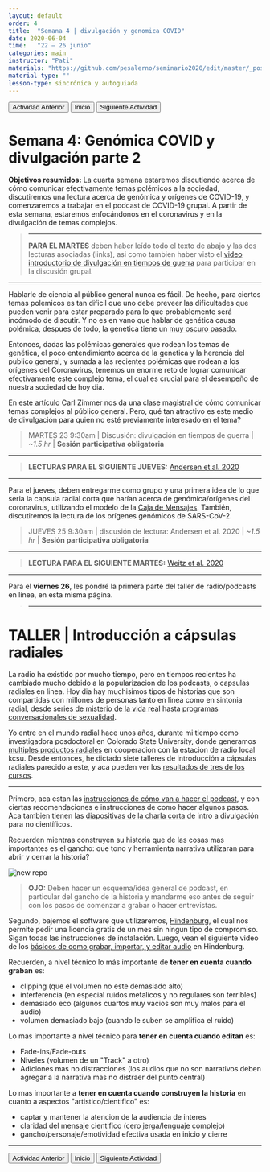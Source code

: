 ```yaml
---
layout: default
order: 4
title:  "Semana 4 | divulgación y genomica COVID"
date: 2020-06-04
time:   "22 – 26 junio"
categories: main
instructor: "Pati"
materials: "https://github.com/pesalerno/seminario2020/edit/master/_posts/2020-06-04-4_Semana_4.md"
material-type: ""
lesson-type: sincrónica y autoguiada
---
```


<a href="https://pesalerno.github.io/seminario2020/main/2020/06/03/3_Semana_3.html"><button>Actividad Anterior</button></a>		<a href="https://pesalerno.github.io/seminario2020/"><button>Inicio</button></a>    <a href="https://pesalerno.github.io/seminario2020/main/2020/06/05/5_Semana_5.html"><button>Siguiente Actividad</button></a>

# Semana 4: Genómica COVID y divulgación parte 2

**Objetivos resumidos:** La cuarta semana estaremos discutiendo acerca de cómo comunicar efectivamente temas polémicos a la sociedad, discutiremos una lectura acerca de genómica y orígenes de COVID-19, y comenzaremos a trabajar en el podcast de COVID-19 grupal. A partir de esta semana, estaremos enfocándonos en el coronavirus y en la divulgación de temas complejos.


>---------------------
>**PARA EL MARTES** deben haber leído todo el texto de abajo y las dos lecturas asociadas (links), asi como tambien haber visto el [video introductorio de divulgación en tiempos de guerra]() para participar en la discusión grupal. 
>
---------------------

Hablarle de ciencia al público general nunca es fácil. De hecho, para ciertos temas polemicos es tan dificil que uno debe preveer las dificultades que pueden venir para estar preparado para lo que probablemente será incómodo de discutir. Y no es en vano que hablar de genética causa polémica, despues de todo, la genetica tiene un [muy oscuro pasado](https://www.smithsonianmag.com/science-nature/disturbing-resilience-scientific-racism-180972243/).

Entonces, dadas las polémicas generales que rodean los temas de genética, el poco entendimiento acerca de la genetica y la herencia del publico general, y sumada a las recientes polémicas que rodean a los orígenes del Coronavirus, tenemos un enorme reto de lograr comunicar efectivamente este complejo tema, el cual es crucial para el desempeño de nuestra sociedad de hoy dia. 

En [este artículo](https://www.nytimes.com/es/interactive/2020/04/30/science/coronavirus-mutacion.html) Carl Zimmer nos da una clase magistral de cómo comunicar temas complejos al público general. Pero, qué tan atractivo es este medio de divulgación para quien no esté previamente interesado en el tema? 

> MARTES 23 9:30am | Discusión: divulgación en tiempos de guerra | *~1.5 hr* | **Sesión participativa obligatoria**

--------------

> **LECTURAS PARA EL SIGUIENTE JUEVES:** [Andersen et al. 2020](https://github.com/pesalerno/seminario2020/blob/master/files/Andersen-etal-covid-origin-nature.pdf)
 
----------------

Para el jueves, deben entregarme como grupo y una primera idea de lo que seria la capsula radial corta que harían acerca de genómica/orígenes del coronavirus, utilizando el modelo de la [Caja de Mensajes](https://github.com/pesalerno/seminario2020/blob/master/files/Caja_de_Mensajes.pdf). También, discutiremos la lectura de los orígenes genómicos de SARS-CoV-2. 


 
> JUEVES 25 9:30am | discusión de lectura: Andersen et al. 2020  | *~1.5 hr* | **Sesión participativa obligatoria**



--------------

> **LECTURA PARA EL SIGUIENTE MARTES:** [Weitz et al. 2020](https://github.com/pesalerno/seminario2020/blob/master/files/Weitz-etal-COVID-shield-imunity.pdf)
 
----------------

Para el **viernes 26**, les pondré la primera parte del taller de radio/podcasts en línea, en esta misma página. 

>---------------------
# TALLER | Introducción a cápsulas radiales 



La radio ha existido por mucho tiempo, pero en tiempos recientes ha cambiado mucho debido a la popularizacion de los podcasts, o capsulas radiales en linea. Hoy dia hay muchisimos tipos de historias que son compartidas con millones de personas tanto en linea como en sintonia radial, desde [series de misterio de la vida real](https://serialpodcast.org/) hasta [programas conversacionales de sexualidad](https://www.savagelovecast.com/). 

Yo entre en el mundo radial hace unos años, durante mi tiempo como investigadora posdoctoral en Colorado State University, donde generamos [multiples productos radiales](http://kcsufm.com/category/podcast/weeklysustainabledigest/) en cooperacion con la estacion de radio local kcsu. Desde entonces, he dictado siete talleres de introducción a cápsulas radiales parecido a este, y aca pueden ver los [resultados de tres de los cursos](https://soundcloud.com/user-976761500/sets).

---------------------------------

Primero, aca estan las [instrucciones de cómo van a hacer el podcast](https://github.com/pesalerno/seminario2020/blob/master/files/PODCASTINGconENTREVISTAS.pdf), y con ciertas recomendaciones e instrucciones de como hacer algunos pasos. Aca tambien tienen las [diapositivas de la charla corta](https://github.com/pesalerno/seminario2020/blob/master/files/Science-communication_and_radio.pdf) de intro a divulgación para no científicos. 

Recuerden mientras construyen su historia que de las cosas mas importantes es el gancho: que tono y herramienta narrativa utilizaran para abrir y cerrar la historia? 

![new repo](https://github.com/pesalerno/seminario2020/blob/master/files/historia-circular.png?raw=true)<br>

> **OJO:** Deben hacer un esquema/idea general de podcast, en particular del gancho de la historia y mandarme eso antes de seguir con los pasos de comenzar a grabar o hacer entrevistas. 

Segundo, bajemos el software que utilizaremos, [Hindenburg](https://hindenburg.com/products/hindenburg-trial), el cual nos permite pedir una licencia gratis de un mes sin ningun tipo de compromiso. Sigan todas las instrucciones de instalación. Luego, vean el siguiente video de los [básicos de como grabar, importar, y editar audio](https://www.loom.com/share/d4a1257210d74aaeb9e393e2aaf8b0ce) en Hindenburg. 

Recuerden, a nivel técnico lo más importante de **tener en cuenta cuando graban** es: 

- clipping (que el volumen no este demasiado alto) 
- interferencia (en especial ruidos metalicos y no regulares son terribles)
- demasiado eco (algunos cuartos muy vacios son muy malos para el audio)
- volumen demasiado bajo (cuando le suben se amplifica el ruido)

Lo mas importante a nivel técnico para **tener en cuenta cuando editan** es: 

- Fade-ins/Fade-outs
- Niveles (volumen de un "Track" a otro)
- Adiciones mas no distracciones (los audios que no son narrativos deben agregar a la narrativa mas no distraer del punto central)

Lo mas importante a **tener en cuenta cuando construyen la historia** en cuanto a aspectos "artistico/cientifico" es: 

- captar y mantener la atencion de la audiencia de interes
- claridad del mensaje cientifico (cero jerga/lenguaje complejo)
- gancho/personaje/emotividad efectiva usada en inicio y cierre


---------------------




<a href="https://pesalerno.github.io/seminario2020/main/2020/06/03/3_Semana_3.html"><button>Actividad Anterior</button></a>		<a href="https://pesalerno.github.io/seminario2020/"><button>Inicio</button></a>    <a href="https://pesalerno.github.io/seminario2020/main/2020/06/05/5_Semana_5.html"><button>Siguiente Actividad</button></a>

